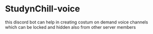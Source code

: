 # StudynChill-voice
this discord bot can help in creating costum on demand voice channels which can be locked and hidden also from other server members

